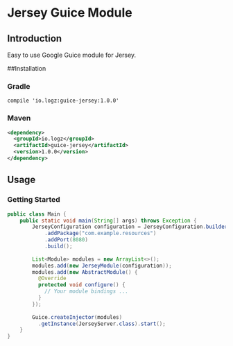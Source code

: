 # Jersey Guice Module

## Introduction
Easy to use Google Guice module for Jersey.

##Installation

### Gradle

```goovy
compile 'io.logz:guice-jersey:1.0.0'
```

### Maven

```xml
<dependency>
  <groupId>io.logz</groupId>
  <artifactId>guice-jersey</artifactId>
  <version>1.0.0</version>
</dependency>
```
## Usage

### Getting Started

```java
public class Main {
    public static void main(String[] args) throws Exception {
        JerseyConfiguration configuration = JerseyConfiguration.builder()
            .addPackage("com.example.resources")
            .addPort(8080)
            .build();
        
        List<Module> modules = new ArrayList<>();        
        modules.add(new JerseyModule(configuration));
        modules.add(new AbstractModule() {
          @Override
          protected void configure() {
            // Your module bindings ...
          }
        });
        
        Guice.createInjector(modules)
          .getInstance(JerseyServer.class).start();
    }
}
```
